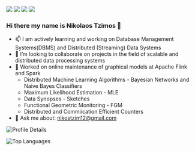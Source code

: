 
<p align="left">
<a href="https://nikolastz.github.io/" target="_blank"><img src="https://img.shields.io/badge/Website-blue?logo=web"></a>  
<a href="https://nikolastz.github.io/docs/cv.pdf" target="_blank"><img src="https://img.shields.io/badge/PDF-CV-blue?logo=adobe"></a> 
<a href="https://www.linkedin.com/in/nikolaos-tzimos-360642269/" target="_blank"><img src="https://img.shields.io/badge/-Linkedin-blue?style=flat-square&logo=linkedin"></a>
<a href="mailto:nikostzim12@gmail.com"><img src="https://img.shields.io/badge/-Email-blue?e&logo=gmail&logoColor=white"></a>
</p> 

### Hi there my name is Nikolaos Tzimos 👋

* 📫 I am actively learning and working on Database Management Systems(DBMS) and Distributed (Streaming) Data Systems</span>
* 👯 I’m looking to collaborate on projects in the field of scalable and distributed data processing systems
*  🔭 Worked on online maintenance of graphical models at Apache Flink and Spark
      * Distributed Machine Learning Algorithms - Bayesian Networks and Naive Bayes Classifiers
      * Maximum Likelihood Estimation - MLE
      * Data Synopses - Sketches
      * Functional Geometric Monitoring - FGM
      * Distributed and Commiication Efficient Counters
* 💬 Ask me about: nikostzim12@gmail.com

![Profile Details](http://github-profile-summary-cards.vercel.app/api/cards/profile-details?username=NikolasTz&email=nikostzim12@gmail.com&theme=github) 

![Top Languages](http://github-profile-summary-cards.vercel.app/api/cards/repos-per-language?username=NikolasTz&theme=github)

<!--
**NikolasTz/NikolasTz** is a ✨ _special_ ✨ repository because its `README.md` (this file) appears on your GitHub profile.

🔭 I’m currently working on maintenance of graphical models at Apache Flink
📫 I’m currently learning machine learning in big data platforms(such as Apache Flink,Apache Spark)
👯 I’m looking to collaborate on projects in the field of scalable streaming processing
🌱 I’m currently studing on Technical University of Crete
💬 How to reach me: nikostzim12@gmail.com

Here are some ideas to get you started:

- 🔭 I’m currently working on ...
- 🌱 I’m currently learning ...
- 👯 I’m looking to collaborate on ...
- 🤔 I’m looking for help with ...
- 💬 Ask me about ...
- 📫 How to reach me: ...
- 😄 Pronouns: ...
- ⚡ Fun fact: ...
-->
